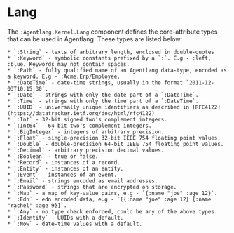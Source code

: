 # Lang

The `:Agentlang.Kernel.Lang` component defines the core-attribute types that can be used in Agentlang. These types are listed below:

	* `:String` - texts of arbitrary length, enclosed in double-quotes
    * `:Keyword` - symbolic constants prefixed by a `:`. E.g - :left, :blue. Keywords may not contain spaces.
	* `:Path` - fully qualified name of an Agentlang data-type, encoded as a keyword. E.g - :Acme.Erp/Employee.
    * `:DateTime` - date-time strings, usually in the format `2011-12-03T10:15:30`.
	* `:Date` - strings with only the date part of a `:DateTime`.
    * `:Time` - strings with only the time part of a `:DateTime`.
	* `:UUID` - universally unique identifiers as described in [RFC4122](https://datatracker.ietf.org/doc/html/rfc4122)
    * `:Int` - 32-bit signed two's complement integers.
	* `:Int64` - 64-bit two's complement integers.
    * `:BigInteger` - integers of arbitrary precision.
	* `:Float` - single-precision 32-bit IEEE 754 floating point values.
    * `:Double` - double-precision 64-bit IEEE 754 floating point values.
    * `:Decimal` - arbitrary precision decimal values.
	* `:Boolean` - true or false.
    * `:Record` - instances of a record.
	* `:Entity` - instances of an entity.
    * `:Event` - instances of an event.
	* `:Email` - strings encoded as email addresses.
	* `:Password` - strings that are encrypted on storage.
    * `:Map` - a map of key-value pairs, e.g - `{:name "joe" :age 12}`.
	* `:Edn` - edn encoded data, e.g - `[{:name "joe" :age 12} {:name "rachel" :age 9}]`.
	* `:Any` - no type check enforced, could be any of the above types.
    * `:Identity` - UUIDs with a default.
	* `:Now` - date-time values with a default.

